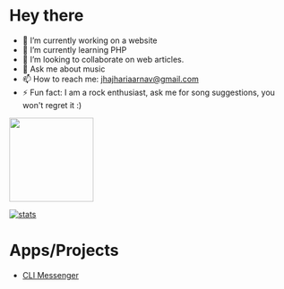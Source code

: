 <h1>Hey there</h1>

- 🔭 I’m currently working on a website
- 🌱 I’m currently learning PHP
- 👯 I’m looking to collaborate on web articles. 
- 💬 Ask me about music
- 📫 How to reach me: jhajhariaarnav@gmail.com
- ⚡ Fun fact:  I am a rock enthusiast, ask me for song suggestions, you won't regret it :)


<a href="#"><img height="150em" src="https://github-readme-stats.vercel.app/api/top-langs/?username=Arnav-Jhajharia&show_icons=true&hide_border=true&layout=compact&theme=github_dark&langs_count=20"/></a>


<a href="#"><img alt="stats" src="https://github-readme-stats.vercel.app/api?username=Arnav-Jhajharia&show_icons=true&theme=github_dark&hide_border=true" /></a>

<a>
  
 
# Apps/Projects
  - [CLI Messenger](https://github.com/Arnav-Jhajharia/YTSProject) 
